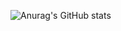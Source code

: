 
![Anurag's GitHub stats](https://github-readme-stats.vercel.app/api?username=okamoto-tosei&show_icons=true&theme=radical)

